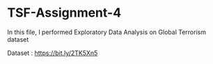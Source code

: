 # TSF-Assignment-4
In this file, I performed Exploratory Data Analysis on Global Terrorism dataset

Dataset : https://bit.ly/2TK5Xn5
